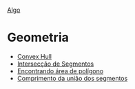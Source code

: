 [Algo]

# Geometria

- [Convex Hull]
- [Intersecção de Segmentos]
- [Encontrando área de polígono]
- [Comprimento da união dos segmentos]

[Algo]: https://github.com/alexistoigo/lab#algo
[Convex Hull]: https://github.com/alexistoigo/lab/blob/master/Geometria/rep/convex-hull.md#convex-hull
[Intersecção de Segmentos]: https://github.com/alexistoigo/lab/blob/master/Geometria/rep/Intersec%C3%A7ao-de-segmentos.md#intersec%C3%A7%C3%A3o-de-segmentos
[Encontrando área de polígono]: todo
[Comprimento da união dos segmentos]: todo